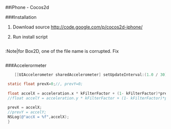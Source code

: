 
##iPhone - Cocos2d

###Installation

1. Download source
http://code.google.com/p/cocos2d-iphone/

2. Run install script
```objective-c
 ```

:Note|for Box2D, one of the file name is corrupted. Fix 
```objective-c
 ```
###Accelerormeter
```objective-c
 	[[UIAccelerometer sharedAccelerometer] setUpdateInterval:(1.0 / 30)];
 ```
```objective-c
 static float prevX=0;//, prevY=0;
 	
 float accelX = acceleration.x * kFilterFactor + (1- kFilterFactor)*prevX;
 //float accelY = acceleration.y * kFilterFactor + (1- kFilterFactor)*prevY;
 	
 prevX = accelX;
 //prevY = accelY;
 NSLog(@"accX = %f",accelX);	
 }
 ```







